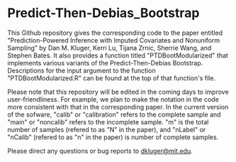 # Predict-Then-Debias_Bootstrap

This Github repository gives the corresponding code to the paper entitled "Prediction-Powered Inference with Imputed Covariates and Nonuniform Sampling" by Dan M. Kluger, Kerri Lu, Tijana Zrnic, Sherrie Wang, and Stephen Bates. It also provides a function titled "PTDBootModularized" that implements various variants of the Predict-Then-Debias Bootstrap. Descriptions for the input argument to the function "PTDBootModularized.R" can be found at the top of that function's file.

Please note that this repository will be edited in the coming days to improve user-friendliness. For example, we plan to make the notation in the code more consistent with that in the corresponding paper. In the current version of the sofware, "calib" or "calibration" refers to the complete sample and "main" or "noncalib" refers to the incomplete sample. "m" is the total number of samples (refered to as "N" in the paper), and "nLabel" or "nCalib" (refered to as "n" in the paper) is number of complete samples. 

Please direct any questions or bug reports to dkluger@mit.edu. 
